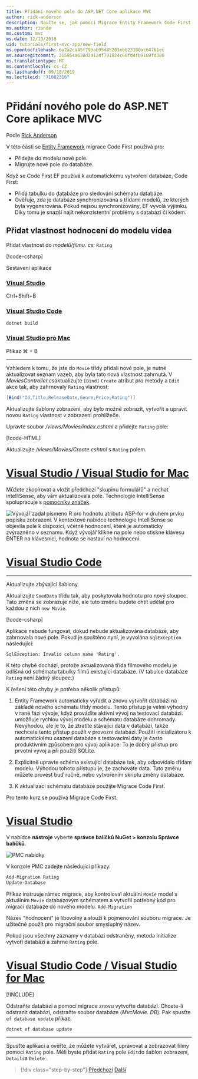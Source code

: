 ```yaml
---
title: Přidání nového pole do ASP.NET Core aplikace MVC
author: rick-anderson
description: Naučte se, jak pomocí Migrace Entity Framework Code First přidat nové pole do modelu a migrovat tuto změnu do databáze.
ms.author: riande
ms.custom: mvc
ms.date: 12/13/2018
uid: tutorials/first-mvc-app/new-field
ms.openlocfilehash: 6a2a2ca45f793ab95d45281ebb23180ac64761ec
ms.sourcegitcommit: 215954a638d24124f791024c66fd4fb9109fd380
ms.translationtype: MT
ms.contentlocale: cs-CZ
ms.lasthandoff: 09/18/2019
ms.locfileid: "71082316"
---
```

# <a name="add-a-new-field-to-an-aspnet-core-mvc-app"></a>Přidání nového pole do ASP.NET Core aplikace MVC

Podle [Rick Anderson](https://twitter.com/RickAndMSFT)

V této části se [Entity Framework](/ef/core/get-started/aspnetcore/new-db) migrace Code First používá pro:

* Přidejte do modelu nové pole.
* Migrujte nové pole do databáze.

Když se Code First EF používá k automatickému vytvoření databáze, Code First:

* Přidá tabulku do databáze pro sledování schématu databáze.
* Ověřuje, zda je databáze synchronizována s třídami modelů, ze kterých byla vygenerována. Pokud nejsou synchronizovány, EF vyvolá výjimku. Díky tomu je snazší najít nekonzistentní problémy s databází či kódem.

## <a name="add-a-rating-property-to-the-movie-model"></a>Přidat vlastnost hodnocení do modelu videa

Přidat vlastnost do *modelů/filmu. cs:* `Rating`

[!code-csharp[](~/tutorials/first-mvc-app/start-mvc/sample/MvcMovie22/Models/MovieDateRating.cs?highlight=13&name=snippet)]

Sestavení aplikace

### <a name="visual-studiotabvisual-studio"></a>[Visual Studio](#tab/visual-studio)

 Ctrl+Shift+B

### <a name="visual-studio-codetabvisual-studio-code"></a>[Visual Studio Code](#tab/visual-studio-code)

```dotnetcli
dotnet build
```

### <a name="visual-studio-for-mactabvisual-studio-mac"></a>[Visual Studio pro Mac](#tab/visual-studio-mac)

Příkaz ⌘ + B

------

Vzhledem k tomu, že jste do `Movie` třídy přidali nové pole, je nutné aktualizovat seznam vazeb, aby byla tato nová vlastnost zahrnutá. V *MoviesController.cs*aktualizujte `[Bind]` `Create` atribut pro metody a `Edit` akce tak, aby zahrnovaly `Rating` vlastnost:

```csharp
[Bind("Id,Title,ReleaseDate,Genre,Price,Rating")]
   ```

Aktualizujte šablony zobrazení, aby bylo možné zobrazit, vytvořit a upravit novou `Rating` vlastnost v zobrazení prohlížeče.

Upravte soubor */views/Movies/index.cshtml* a přidejte `Rating` pole:

[!code-HTML[](~/tutorials/first-mvc-app/start-mvc/sample/MvcMovie22/Views/Movies/IndexGenreRating.cshtml?highlight=16,38&range=24-64)]

Aktualizujte */views/Movies/Create.cshtml* s `Rating` polem.

# <a name="visual-studio--visual-studio-for-mactabvisual-studiovisual-studio-mac"></a>[Visual Studio / Visual Studio for Mac](#tab/visual-studio+visual-studio-mac)

Můžete zkopírovat a vložit předchozí "skupinu formulářů" a nechat intelliSense, aby vám aktualizovala pole. Technologie IntelliSense spolupracuje s [pomocníky značek](xref:mvc/views/tag-helpers/intro).

![Vývojář zadal písmeno R pro hodnotu atributu ASP-for v druhém prvku popisku zobrazení. V kontextové nabídce technologie IntelliSense se objevila pole k dispozici, včetně hodnocení, které je automaticky zvýrazněno v seznamu. Když vývojář klikne na pole nebo stiskne klávesu ENTER na klávesnici, hodnota se nastaví na hodnocení.](new-field/_static/cr.png)

# <a name="visual-studio-codetabvisual-studio-code"></a>[Visual Studio Code](#tab/visual-studio-code)

<!-- This tab intentionally left blank. -->

---

Aktualizujte zbývající šablony.

Aktualizujte `SeedData` třídu tak, aby poskytovala hodnotu pro nový sloupec. Tato změna se zobrazuje níže, ale tuto změnu budete chtít udělat pro každou z nich `new Movie`.

[!code-csharp[](start-mvc/sample/MvcMovie/Models/SeedDataRating.cs?name=snippet1&highlight=6)]

Aplikace nebude fungovat, dokud nebude aktualizována databáze, aby zahrnovala nové pole. Pokud je spuštěno nyní, je vyvolána `SqlException` následující:

`SqlException: Invalid column name 'Rating'.`

K této chybě dochází, protože aktualizovaná třída filmového modelu je odlišná od schématu tabulky filmů existující databáze. (V tabulce databáze `Rating` není žádný sloupec.)

K řešení této chyby je potřeba několik přístupů:

1. Entity Framework automaticky vyřadit a znovu vytvořit databázi na základě nového schématu třídy modelu. Tento přístup je velmi výhodný v rané fázi vývoje, když provádíte aktivní vývoj na testovací databázi. umožňuje rychlou vývoj modelu a schématu databáze dohromady. Nevýhodou, ale je to, že ztratíte stávající data v databázi, takže nechcete tento přístup použít v provozní databázi. Použití inicializátoru k automatickému osazení databáze s testovacími daty je často produktivním způsobem pro vývoj aplikace. To je dobrý přístup pro prvotní vývoj a při použití SQLite.

2. Explicitně upravte schéma existující databáze tak, aby odpovídalo třídám modelu. Výhodou tohoto přístupu je, že zachováte data. Tuto změnu můžete provést buď ručně, nebo vytvořením skriptu změny databáze.

3. K aktualizaci schématu databáze použijte Migrace Code First.

Pro tento kurz se používá Migrace Code First.

# <a name="visual-studiotabvisual-studio"></a>[Visual Studio](#tab/visual-studio)

V nabídce **nástroje** vyberte **správce balíčků NuGet > konzolu Správce balíčků**.

  ![PMC nabídky](adding-model/_static/pmc.png)

V konzole PMC zadejte následující příkazy:

```powershell
Add-Migration Rating
Update-Database
```

Příkaz instruuje rámec migrace, aby kontroloval aktuální `Movie` model s aktuálním `Movie` databázovým schématem a vytvořil potřebný kód pro migraci databáze do nového modelu. `Add-Migration`

Název "hodnocení" je libovolný a slouží k pojmenování souboru migrace. Je užitečné použít pro migrační soubor smysluplný název.

Pokud jsou všechny záznamy v databázi odstraněny, metoda Initialize vytvoří databázi a zahrne `Rating` pole.

# <a name="visual-studio-code--visual-studio-for-mactabvisual-studio-codevisual-studio-mac"></a>[Visual Studio Code / Visual Studio for Mac](#tab/visual-studio-code+visual-studio-mac)

[!INCLUDE[](~/includes/RP-mvc-shared/sqlite-warn.md)]

Odstraňte databázi a pomocí migrace znovu vytvořte databázi. Chcete-li odstranit databázi, odstraňte soubor databáze (*MvcMovie. DB*). Pak spusťte `ef database update` příkaz:

```dotnetcli
dotnet ef database update
```

---
<!-- End of VS tabs -->

Spusťte aplikaci a ověřte, že můžete vytvářet, upravovat a zobrazovat filmy pomocí `Rating` pole. Měli byste přidat `Rating` pole `Edit`do šablon zobrazení, `Details`a `Delete` .

> [!div class="step-by-step"]
> [Předchozí](search.md)
> [Další](validation.md)
